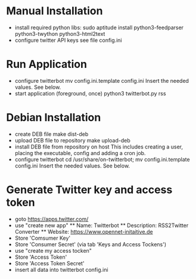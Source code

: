 # Manual Installation
 * install required python libs:
   sudo aptitude install python3-feedparser python3-twython python3-html2text
 * configure twitter API keys
   see file config.ini

# Run Application
 * configure twitterbot
   mv config.ini.template config.ini
   Insert the needed values. See below.
 * start application (foreground, once)
   python3 twitterbot.py rss

# Debian Installation
 * create DEB file
   make dist-deb
 * upload DEB file to repository
   make upload-deb
 * install DEB file from repository on host
   This includes creating a user, placing the executable, config and adding a cron job.
 * configure twitterbot
   cd /usr/share/on-twitterbot; mv config.ini.template config.ini
   Insert the needed values. See below.

# Generate Twitter key and access token
 * goto https://apps.twitter.com/
 * use "create new app"
 ** Name: Twitterbot
 ** Description: RSS2Twitter Converter
 ** Website: https://www.opennet-initaitive.de
 * Store 'Comsumer Key'
 * Store 'Consumer Secret' (via tab 'Keys and Access Tockens')
 * use "create my access tocken"
 * Store 'Access Token'
 * Store 'Access Token Secret'
 * insert all data into twitterbot config.ini
